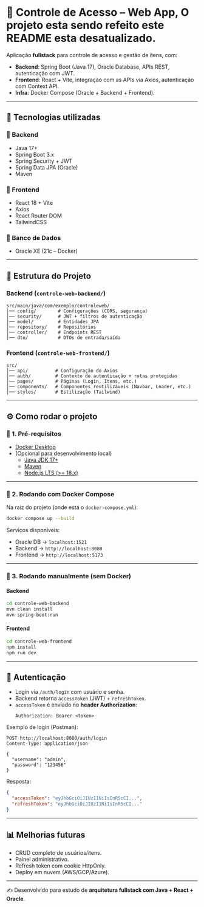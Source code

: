 # 🔐 Controle de Acesso – Web App, O projeto esta sendo refeito este README esta desatualizado.

Aplicação **fullstack** para controle de acesso e gestão de itens, com:

- **Backend**: Spring Boot (Java 17), Oracle Database, APIs REST, autenticação com JWT.  
- **Frontend**: React + Vite, integração com as APIs via Axios, autenticação com Context API.  
- **Infra**: Docker Compose (Oracle + Backend + Frontend).  

---

## 🚀 Tecnologias utilizadas

### 🔹 Backend
- Java 17+  
- Spring Boot 3.x  
- Spring Security + JWT  
- Spring Data JPA (Oracle)  
- Maven  

### 🔹 Frontend
- React 18 + Vite  
- Axios  
- React Router DOM  
- TailwindCSS  

### 🔹 Banco de Dados
- Oracle XE (21c – Docker)  

---

## 📂 Estrutura do Projeto

### Backend (`controle-web-backend/`)
```
src/main/java/com/exemplo/controleweb/
│── config/        # Configurações (CORS, segurança)
│── security/      # JWT + filtros de autenticação
│── model/         # Entidades JPA
│── repository/    # Repositórios
│── controller/    # Endpoints REST
│── dto/           # DTOs de entrada/saída
```

### Frontend (`controle-web-frontend/`)
```
src/
│── api/          # Configuração do Axios
│── auth/         # Contexto de autenticação + rotas protegidas
│── pages/        # Páginas (Login, Itens, etc.)
│── components/   # Componentes reutilizáveis (Navbar, Loader, etc.)
│── styles/       # Estilização (Tailwind)
```

---

## ⚙️ Como rodar o projeto

### 🔹 1. Pré-requisitos
- [Docker Desktop](https://www.docker.com/products/docker-desktop)  
- (Opcional para desenvolvimento local)  
  - [Java JDK 17+](https://www.oracle.com/java/technologies/downloads/)  
  - [Maven](https://maven.apache.org/download.cgi)  
  - [Node.js LTS (>= 18.x)](https://nodejs.org/en/)  

---

### 🔹 2. Rodando com Docker Compose
Na raiz do projeto (onde está o `docker-compose.yml`):

```sh
docker compose up --build
```

Serviços disponíveis:  
- Oracle DB → `localhost:1521`  
- Backend → `http://localhost:8080`  
- Frontend → `http://localhost:5173`  

---

### 🔹 3. Rodando manualmente (sem Docker)
#### Backend
```sh
cd controle-web-backend
mvn clean install
mvn spring-boot:run
```

#### Frontend
```sh
cd controle-web-frontend
npm install
npm run dev
```

---

## 🔑 Autenticação

- Login via `/auth/login` com usuário e senha.  
- Backend retorna `accessToken` (JWT) + `refreshToken`.  
- `accessToken` é enviado no **header Authorization**:  
  ```
  Authorization: Bearer <token>
  ```

Exemplo de login (Postman):
```http
POST http://localhost:8080/auth/login
Content-Type: application/json

{
  "username": "admin",
  "password": "123456"
}
```

Resposta:
```json
{
  "accessToken": "eyJhbGciOiJIUzI1NiIsInR5cCI...",
  "refreshToken": "eyJhbGciOiJIUzI1NiIsInR5cCI..."
}
```

---

## 📊 Melhorias futuras
- CRUD completo de usuários/itens.  
- Painel administrativo.  
- Refresh token com cookie HttpOnly.  
- Deploy em nuvem (AWS/GCP/Azure).  

---

✍️ Desenvolvido para estudo de **arquitetura fullstack com Java + React + Oracle**.  
